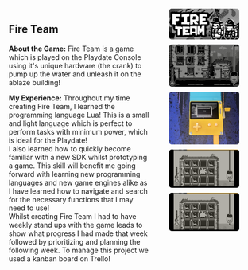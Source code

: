 <style>
  .game-page-container {
    display: flex;
    gap: 20px;
    margin: 20px;
  }
  .game-description {
    flex: 2;
    padding-right: 20px;
  }
  .game-images {
    flex: 1;
    display: flex;
    flex-direction: column;
    gap: 10px;
  }
  .game-images img {
    width: 100%;
    border-radius: 5px;
  }
</style>

<div class="game-page-container">
  <!-- Game description and experience -->
  <div class="game-description">
    <h2>Fire Team</h2>
    <p><strong>About the Game:</strong> Fire Team is a game which is played on the Playdate Console using it's unique hardware (the crank) to pump up the water and unleash it on the ablaze building!</p>
    <p><strong>My Experience:</strong> Throughout my time creating Fire Team, I learned the programming language Lua! This is a small and light language which is perfect to perform tasks with minimum power, which is ideal for the Playdate!
      <br> I also learned how to quickly become familiar with a new SDK whilst prototyping a game. This skill will benefit me going forward with learning new programming languages and new game engines alike as I have learned how to navigate and search for the necessary functions that I may need to use!
      <br> Whilst creating Fire Team I had to have weekly stand ups with the game leads to show what progress I had made that week followed by prioritizing and planning the following week. To manage this project we used a kanban board on Trello!
    </p>
  </div>

  <!-- Game images -->
  <div class="game-images">
    <img src="/FireTeam Images/FireTeam Logo.png" alt="Fire Team Logo">
    <img src="/FireTeam Images/ladders and spray.gif" alt="A gif where the ladder increase and the hose is sprayed">
    <img src="/FireTeam Images/playing on playdate.jpeg" alt="An image of the game on a playdate">
    <img src="/FireTeam Images/medium building.png" alt="An image of a large building in the game on fire">
    <img src="/FireTeam Images/large building.png" alt="An image of a large building in the game on fire">
    <!-- Add more images as needed -->
  </div>
</div>
